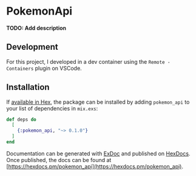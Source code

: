 # PokemonApi

**TODO: Add description**

## Development
For this project, I developed in a dev container using the `Remote - Containers` plugin on VSCode.



## Installation

If [available in Hex](https://hex.pm/docs/publish), the package can be installed
by adding `pokemon_api` to your list of dependencies in `mix.exs`:

```elixir
def deps do
  [
    {:pokemon_api, "~> 0.1.0"}
  ]
end
```

Documentation can be generated with [ExDoc](https://github.com/elixir-lang/ex_doc)
and published on [HexDocs](https://hexdocs.pm). Once published, the docs can
be found at [https://hexdocs.pm/pokemon_api](https://hexdocs.pm/pokemon_api).

